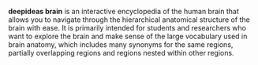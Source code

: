 **deepideas brain** is an interactive encyclopedia of the human brain that allows you to navigate
through the hierarchical anatomical structure of the brain with ease.
It is primarily intended for students and researchers who want to explore the brain
and make sense of the large vocabulary used in brain anatomy, which includes many synonyms
for the same regions, partially overlapping regions and regions nested within other regions.
